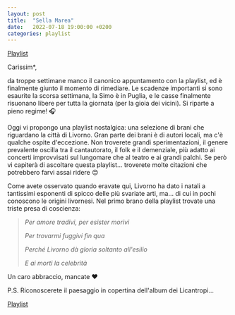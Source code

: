 ```yaml
---
layout: post
title:  "Sella Marea"
date:   2022-07-18 19:00:00 +0200
categories: playlist
---
```


[Playlist](https://open.spotify.com/playlist/4Bic86EIxISY5vMiSSyGk0?si=5679e363f8d949e4)

Carissim*,

da troppe settimane manco il canonico appuntamento con la playlist, ed è finalmente giunto il momento di rimediare.
Le scadenze importanti si sono esaurite la scorsa settimana, la Simo è in Puglia, e le casse finalmente risuonano libere per tutta la giornata (per la gioia dei vicini).
Si riparte a pieno regime! 🎧

Oggi vi propongo una playlist nostalgica: una selezione di brani che riguardano la città di Livorno. Gran parte dei brani è di autori locali, ma c'è qualche ospite d'eccezione.
Non troverete grandi sperimentazioni, il genere prevalente oscilla tra il cantautorato, il folk e il demenziale, più adatto ai concerti improvvisati sul lungomare che al teatro e ai grandi palchi.
Se però vi capiterà di ascoltare questa playlist... troverete molte citazioni che potrebbero farvi assai ridere 😊

Come avete osservato quando eravate qui, Livorno ha dato i natali a tantissimi esponenti di spicco delle più svariate arti, ma... di cui in pochi conoscono le origini livornesi.
Nel primo brano della playlist trovate una triste presa di coscienza:

> _Per amore tradivi, per esister morivi_
> 
> _Per trovarmi fuggivi fin qua_
> 
> _Perché Livorno dà gloria soltanto all'esilio_
> 
> _E ai morti la celebrità_

Un caro abbraccio, mancate ❤️

P.S. Riconoscerete il paesaggio in copertina dell'album dei Licantropi...

[Playlist](https://open.spotify.com/playlist/4Bic86EIxISY5vMiSSyGk0?si=5679e363f8d949e4)
